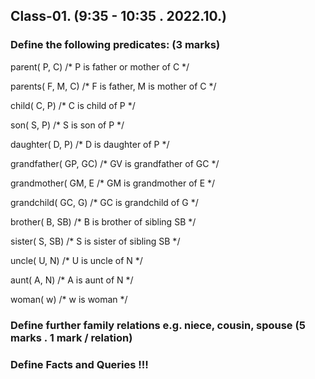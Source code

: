 
## Class-01. (9:35 - 10:35 . 2022.10.)

### Define the following predicates: (3 marks) 

parent( P, C) /* P is father or mother of C */  

parents( F, M, C)  /* F is father, M is mother of C */  

child( C, P) /* C is child of P */  

son( S, P) /* S is son of P */  

daughter( D, P) /* D is daughter of P */  

grandfather( GP, GC) /* GV is grandfather of GC */  

grandmother( GM, E /* GM is grandmother of E */  

grandchild( GC, G) /* GC is grandchild of G */  

brother( B, SB) /* B is brother of sibling SB */  

sister( S, SB) /* S is sister of sibling SB */  

uncle( U, N) /* U is uncle of N */  

aunt( A, N) /* A is aunt of N */  

woman( w) /* w is woman */  


### Define further family relations e.g. niece, cousin, spouse  (5 marks . 1 mark / relation) 

### Define Facts and Queries !!! 

